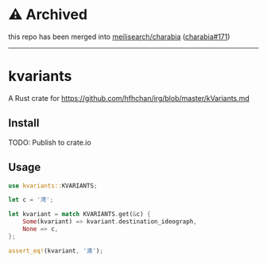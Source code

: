 # ⚠️ Archived

this repo has been merged into [meilisearch/charabia](https://github.com/meilisearch/charabia) ([charabia#171](https://github.com/meilisearch/charabia/pull/171))

---

# kvariants

A Rust crate for https://github.com/hfhchan/irg/blob/master/kVariants.md


## Install

TODO: Publish to crate.io


## Usage

```rs
use kvariants::KVARIANTS;

let c = '澚';

let kvariant = match KVARIANTS.get(&c) {
    Some(kvariant) => kvariant.destination_ideograph,
    None => c,
};

assert_eq!(kvariant, '澳');
```
